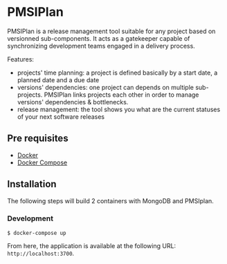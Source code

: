 # PMSIPlan

PMSIPlan is a release management tool suitable for any project based on versionned sub-components. It acts as a gatekeeper capable of synchronizing development teams engaged in a delivery process. 

Features:
* projects' time planning: a project is defined basically by a start date, a planned date and a due date
* versions' dependencies: one project can depends on multiple sub-projects. PMSIPlan links projects each other in order to manage versions' dependencies & bottlenecks.
* release management: the tool shows you what are the current statuses of your next software releases

## Pre requisites

* [Docker](https://docs.docker.com)
* [Docker Compose](https://docs.docker.com/compose/)

## Installation

The following steps will build 2 containers with MongoDB and PMSIplan.

### Development

```shell
$ docker-compose up
```

From here, the application is available at the following URL: `http://localhost:3700`.

